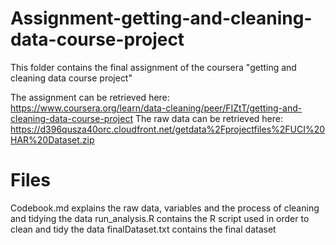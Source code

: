 # Assignment-getting-and-cleaning-data-course-project
This folder contains the final assignment of the coursera "getting and cleaning data course project"

The assignment can be retrieved here: https://www.coursera.org/learn/data-cleaning/peer/FIZtT/getting-and-cleaning-data-course-project
The raw data can be retrieved here: https://d396qusza40orc.cloudfront.net/getdata%2Fprojectfiles%2FUCI%20HAR%20Dataset.zip

# Files
Codebook.md explains the raw data, variables and the process of cleaning and tidying the data
run_analysis.R contains the R script used in order to clean and tidy the data
finalDataset.txt contains the final dataset
